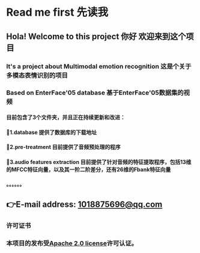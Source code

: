 # Read me first 先读我
## Hola! Welcome to this project 你好 欢迎来到这个项目
### It's a project about Multimodal emotion recognition 这是个关于多模态表情识别的项目
### Based on EnterFace'05 database 基于EnterFace'05数据集的视频
#### 目前包含了3个文件夹，并且正在持续更新和改进：
#### 📒1.database 提供了数据库的下载地址
#### 📒2.pre-treatment 目前提供了音频预处理的程序
#### 📒3.audio features extraction 目前提供了针对音频的特征提取程序，包括13维的MFCC特征向量，以及其一阶二阶差分，还有26维的Fbank特征向量
#### 。。。。。。

## 👉E-mail address: 1018875696@qq.com
### 许可证书
### 本项目的发布受[Apache 2.0 license](https://www.apache.org/licenses/LICENSE-2.0.txt)许可认证。
